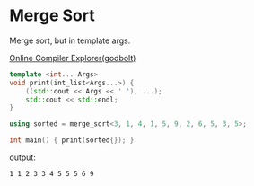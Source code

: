 # Merge Sort

Merge sort, but in template args.

[Online Compiler Explorer(godbolt)](https://gcc.godbolt.org/z/hnG4ojxY3)

```cpp
template <int... Args>
void print(int_list<Args...>) {
    ((std::cout << Args << ' '), ...);
    std::cout << std::endl;
}

using sorted = merge_sort<3, 1, 4, 1, 5, 9, 2, 6, 5, 3, 5>;

int main() { print(sorted{}); }
```

output:
```
1 1 2 3 3 4 5 5 5 6 9 
```


